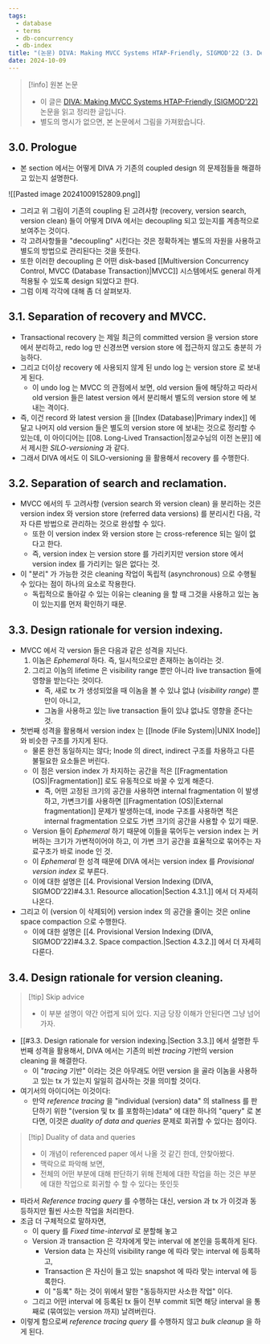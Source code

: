 ```yaml
---
tags:
  - database
  - terms
  - db-concurrency
  - db-index
title: "(논문) DIVA: Making MVCC Systems HTAP-Friendly, SIGMOD'22 (3. Design Overview of DIVA)"
date: 2024-10-09
---
```

> [!info] 원본 논문
> - 이 글은 [DIVA: Making MVCC Systems HTAP-Friendly (SIGMOD'22)](https://dl.acm.org/doi/10.1145/3514221.3526135) 논문을 읽고 정리한 글입니다.
> - 별도의 명시가 없으면, 본 논문에서 그림을 가져왔습니다.

## 3.0. Prologue

- 본 section 에서는 어떻게 DIVA 가 기존의 coupled design 의 문제점들을 해결하고 있는지 설명한다.

![[Pasted image 20241009152809.png]]

- 그리고 위 그림이 기존의 coupling 된 고려사항 (recovery, version search, version clean) 들이 어떻게 DIVA 에서는 decoupling 되고 있는지를 계층적으로 보여주는 것이다.
- 각 고려사항들을 "decoupling" 시킨다는 것은 정확하게는 별도의 자원을 사용하고 별도의 방법으로 관리된다는 것을 뜻한다.
- 또한 이러한 decoupling 은 어떤 disk-based [[Multiversion Concurrency Control, MVCC (Database Transaction)|MVCC]] 시스템에서도 general 하게 적용될 수 있도록 design 되었다고 한다.
- 그럼 이제 각각에 대해 좀 더 살펴보자.

## 3.1. Separation of recovery and MVCC.

- Transactional recovery 는 제일 최근의 committed version 을 version store 에서 분리하고, redo log 만 신경쓰면 version store 에 접근하지 않고도 충분히 가능하다.
- 그리고 더이상 recovery 에 사용되지 않게 된 undo log 는 version store 로 보내게 된다.
	- 이 undo log 는 MVCC 의 관점에서 보면, old version 들에 해당하고 따라서 old version 들은 latest version 에서 분리해서 별도의 version store 에 보내는 격이다.
- 즉, 이건 record 와 latest version 을 [[Index (Database)|Primary index]] 에 달고 나머지 old version 들은 별도의 version store 에 보내는 것으로 정리할 수 있는데, 이 아이디어는 [[08. Long-Lived Transaction|정교수님의 이전 논문]] 에서 제시한 *SILO-versioning* 과 같다.
- 그래서 DIVA 에서도 이 SILO-versioning 을 활용해서 recovery 를 수행한다.

## 3.2. Separation of search and reclamation.

- MVCC 에서의 두 고려사항 (version search 와 version clean) 을 분리하는 것은 version index 와 version store (referred data versions) 를 분리시킨 다음, 각자 다른 방법으로 관리하는 것으로 완성할 수 있다.
	- 또한 이 version index 와 version store 는 cross-reference 되는 일이 없다고 한다.
	- 즉, version index 는 version store 를 가리키지만 version store 에서 version index 를 가리키는 일은 없다는 것.
- 이 "분리" 가 가능한 것은 cleaning 작업이 독립적 (asynchronous) 으로 수행될 수 있다는 점이 하나의 요소로 작용한다.
	- 독립적으로 돌아갈 수 있는 이유는 cleaning 을 할 때 그것을 사용하고 있는 놈이 있는지를 먼저 확인하기 때문.

## 3.3. Design rationale for version indexing.

- MVCC 에서 각 version 들은 다음과 같은 성격을 지닌다.
	1) 이놈은 *Ephemeral* 하다. 즉, 일시적으로만 존재하는 놈이라는 것.
	2) 그리고 이놈의 lifetime 은 visibility range 뿐만 아니라 live transaction 들에 영향을 받는다는 것이다.
		- 즉, 새로 tx 가 생성되었을 때 이놈을 볼 수 있냐 없냐 (*visibility range*) 뿐만이 아니고,
		- 그놈을 사용하고 있는 live transaction 들이 있냐 없냐도 영향을 준다는 것.
- 첫번째 성격을 활용해서 version index 는 [[Inode (File System)|UNIX Inode]] 와 비슷한 구조를 가지게 된다.
	- 물론 완전 동일하지는 않다; Inode 의 direct, indirect 구조를 차용하고 다른 불필요한 요소들은 버린다.
	- 이 점은 version index 가 차지하는 공간을 적은 [[Fragmentation (OS)|Fragmentation]] 로도 유동적으로 바꿀 수 있게 해준다.
		- 즉, 어떤 고정된 크기의 공간을 사용하면 internal fragmentation 이 발생하고, 가변크기를 사용하면 [[Fragmentation (OS)|External fragmentation]] 문제가 발생하는데, inode 구조를 사용하면 적은 internal fragmentation 으로도 가변 크기의 공간을 사용할 수 있기 때문.
	- Version 들이 *Ephemeral* 하기 때문에 이들을 묶어두는 version index 는 커버하는 크기가 가변적이어야 하고, 이 가변 크기 공간을 효율적으로 묶어주는 자료구조가 바로 inode 인 것.
	- 이 *Ephemeral* 한 성격 때문에 DIVA 에서는 version index 를 *Provisional version index* 로 부른다.
	- 이에 대한 설명은 [[4. Provisional Version Indexing (DIVA, SIGMOD'22)#4.3.1. Resource allocation|Section 4.3.1.]] 에서 더 자세히 나온다.
- 그리고 이 (version 이 삭제되어) version index 의 공간을 줄이는 것은 online space compaction 으로 수행한다.
	- 이에 대한 설명은 [[4. Provisional Version Indexing (DIVA, SIGMOD'22)#4.3.2. Space compaction.|Section 4.3.2.]] 에서 더 자세히 다룬다.

## 3.4. Design rationale for version cleaning.

> [!tip] Skip advice
> - 이 부분 설명이 약간 어렵게 되어 있다. 지금 당장 이해가 안된다면 그냥 넘어가자.

- [[#3.3. Design rationale for version indexing.|Section 3.3.]] 에서 설명한 두 번째 성격을 활용해서, DIVA 에서는 기존의 비싼 *tracing* 기반의 version cleaning 을 해결한다.
	- 이 "*tracing* 기반" 이라는 것은 아무래도 어떤 version 을 골라 이놈을 사용하고 있는 tx 가 있는지 일일히 검사하는 것을 의미할 것이다.
- 여기서의 아이디어는 이것이다:
	- 만약 *reference tracing* 을 "individual (version) data" 의 stallness 를 판단하기 위한 "(version 및 tx 를 포함하는)data" 에 대한 하나의 "query" 로 본다면, 이것은 *duality of data and queries* 문제로 회귀할 수 있다는 점이다.

> [!tip] Duality of data and queries
> - 이 개념이 referenced paper 에서 나올 것 같긴 한데, 안찾아봤다.
> - 맥락으로 파악해 보면,
> - 전체의 어떤 부분에 대해 판단하기 위해 전체에 대한 작업을 하는 것은 부분에 대한 작업으로 회귀할 수 할 수 있다는 뜻인듯

- 따라서 *Reference tracing query* 를 수행하는 대신, version 과 tx 가 이것과 동등하지만 훨씬 사소한 작업을 처리한다.
- 조금 더 구체적으로 말하자면,
	- 이 query 를 *Fixed time-interval* 로 분할해 놓고
	- Version 과 transaction 은 각자에게 맞는 interval 에 본인을 등록하게 된다.
		- Version data 는 자신의 visibility range 에 따라 맞는 interval 에 등록하고,
		- Transaction 은 자신이 들고 있는 snapshot 에 따라 맞는 interval 에 등록한다.
		- 이 "등록" 하는 것이 위에서 말한 "동등하지만 사소한 작업" 이다.
	- 그리고 어떤 interval 에 등록된 tx 들이 전부 commit 되면 해당 interval 을 통째로 (묶여있는 version 까지) 날려버린다.
- 이렇게 함으로써 *reference tracing query* 를 수행하지 않고 *bulk cleanup* 을 하게 된다.

[^redo-log]: Recovery 를 잘 몰라서 이게 왜 되는건지 잘 모른다.